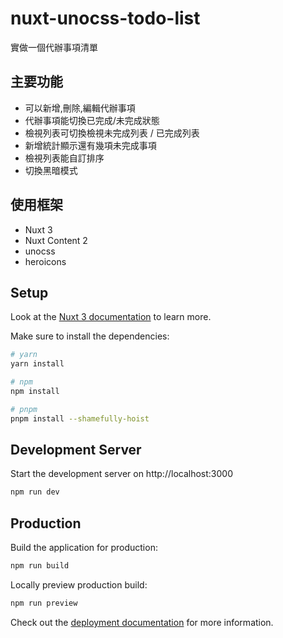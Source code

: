 # nuxt-unocss-todo-list

實做一個代辦事項清單

## 主要功能

- 可以新增,刪除,編輯代辦事項
- 代辦事項能切換已完成/未完成狀態
- 檢視列表可切換檢視未完成列表 / 已完成列表
- 新增統計顯示還有幾項未完成事項
- 檢視列表能自訂排序
- 切換黑暗模式

## 使用框架

- Nuxt 3
- Nuxt Content 2
- unocss
- heroicons

## Setup

Look at the [Nuxt 3 documentation](https://nuxt.com/docs/getting-started/introduction) to learn more.

Make sure to install the dependencies:

```bash
# yarn
yarn install

# npm
npm install

# pnpm
pnpm install --shamefully-hoist
```

## Development Server

Start the development server on http://localhost:3000

```bash
npm run dev
```

## Production

Build the application for production:

```bash
npm run build
```

Locally preview production build:

```bash
npm run preview
```

Check out the [deployment documentation](https://nuxt.com/docs/getting-started/deployment) for more information.
